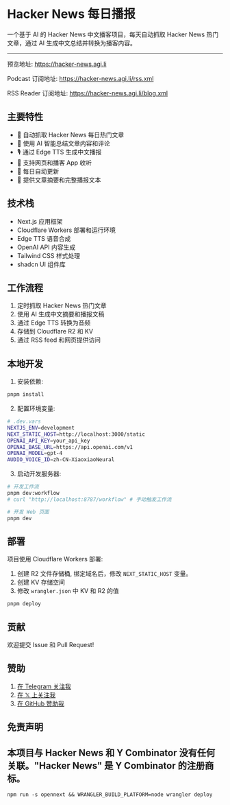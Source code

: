# Hacker News 每日播报

一个基于 AI 的 Hacker News 中文播客项目，每天自动抓取 Hacker News 热门文章，通过 AI 生成中文总结并转换为播客内容。

---

预览地址: <https://hacker-news.agi.li>

Podcast 订阅地址: <https://hacker-news.agi.li/rss.xml>

RSS Reader 订阅地址: <https://hacker-news.agi.li/blog.xml>

## 主要特性

- 🤖 自动抓取 Hacker News 每日热门文章
- 🎯 使用 AI 智能总结文章内容和评论
- 🎙️ 通过 Edge TTS 生成中文播报
- 📱 支持网页和播客 App 收听
- 🔄 每日自动更新
- 📝 提供文章摘要和完整播报文本

## 技术栈

- Next.js 应用框架
- Cloudflare Workers 部署和运行环境
- Edge TTS 语音合成
- OpenAI API 内容生成
- Tailwind CSS 样式处理
- shadcn UI 组件库

## 工作流程

1. 定时抓取 Hacker News 热门文章
2. 使用 AI 生成中文摘要和播报文稿
3. 通过 Edge TTS 转换为音频
4. 存储到 Cloudflare R2 和 KV
5. 通过 RSS feed 和网页提供访问

## 本地开发

1. 安装依赖:

```bash
pnpm install
```

2. 配置环境变量:

```bash
# .dev.vars
NEXTJS_ENV=development
NEXT_STATIC_HOST=http://localhost:3000/static
OPENAI_API_KEY=your_api_key
OPENAI_BASE_URL=https://api.openai.com/v1
OPENAI_MODEL=gpt-4
AUDIO_VOICE_ID=zh-CN-XiaoxiaoNeural
```

3. 启动开发服务器:

```bash
# 开发工作流
pnpm dev:workflow
# curl "http://localhost:8787/workflow" # 手动触发工作流

# 开发 Web 页面
pnpm dev
```

## 部署

项目使用 Cloudflare Workers 部署:

1. 创建 R2 文件存储桶, 绑定域名后，修改 `NEXT_STATIC_HOST` 变量。
2. 创建 KV 存储空间
3. 修改 `wrangler.json` 中 KV 和 R2 的值

```bash
pnpm deploy
```

## 贡献

欢迎提交 Issue 和 Pull Request!

## 赞助

1. [在 Telegram 关注我](https://t.me/miantiao_me)
2. [在 𝕏 上关注我](https://404.li/x)
3. [在 GitHub 赞助我](https://github.com/sponsors/ccbikai)

## 免责声明

## 本项目与 Hacker News 和 Y Combinator 没有任何关联。"Hacker News" 是 Y Combinator 的注册商标。

```
npm run -s opennext && WRANGLER_BUILD_PLATFORM=node wrangler deploy
```
